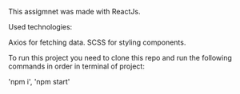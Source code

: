 This assigmnet was made with ReactJs.

Used technologies:

Axios for fetching data.
SCSS for styling components.


To run this project you need to clone this repo and run the following commands in order in terminal of project:

'npm i',
'npm start'
